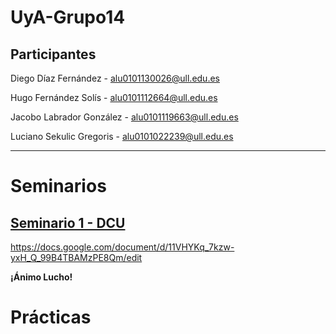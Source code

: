 # UyA-Grupo14

## Participantes
Diego Díaz Fernández - alu0101130026@ull.edu.es

Hugo Fernández Solís - alu0101112664@ull.edu.es

Jacobo Labrador González - alu0101119663@ull.edu.es

Luciano Sekulic Gregoris - alu0101022239@ull.edu.es

----------------------------------
# Seminarios

## [Seminario 1 - DCU](https://github.com/alu0101119663/UyA-Grupo14/tree/main/Seminarios/Seminario%201)
https://docs.google.com/document/d/11VHYKq_7kzw-yxH_Q_99B4TBAMzPE8Qm/edit

**¡Ánimo Lucho!**


# Prácticas
